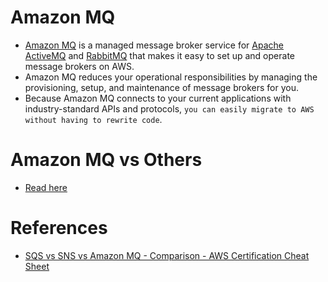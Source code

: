 
# Amazon MQ
- [Amazon MQ](https://aws.amazon.com/amazon-mq) is a managed message broker service for [Apache ActiveMQ](../../HLD-System-Designs/4_MessageBrokersEDA/ActiveMQ.md) and [RabbitMQ](../../HLD-System-Designs/4_MessageBrokersEDA/RabbitMQ.md) that makes it easy to set up and operate message brokers on AWS.
- Amazon MQ reduces your operational responsibilities by managing the provisioning, setup, and maintenance of message brokers for you.
- Because Amazon MQ connects to your current applications with industry-standard APIs and protocols, `you can easily migrate to AWS without having to rewrite code`.

# Amazon MQ vs Others
- [Read here](../../HLD-System-Designs/4_MessageBrokersEDA/KafkaVsRabbitMQVsSQSVsSNS.md)

# References
- [SQS vs SNS vs Amazon MQ - Comparison - AWS Certification Cheat Sheet](https://cloud.in28minutes.com/aws-certification-sqs-vs-sns-vs-amazon-mq)